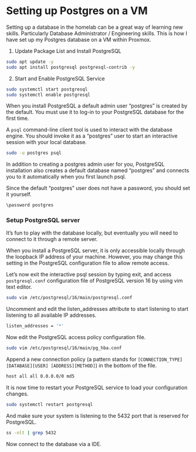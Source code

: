 # Setting up Postgres on a VM

Setting up a database in the homelab can be a great way of learning new skills. Particularly Database Administrator / Engineering skills. This is how I have set up my Postgres database on a VM within Proxmox.

1. Update Package List and Install PostgreSQL

```bash
sudo apt update -y
sudo apt install postgresql postgresql-contrib -y
```

2. Start and Enable PostgreSQL Service

```bash
sudo systemctl start postgresql
sudo systemctl enable postgresql
```

When you install PostgreSQL a default admin user “postgres” is created by the default. You must use it to log-in to your PostgreSQL database for the first time.

A `psql` command-line client tool is used to interact with the database engine. You should invoke it as a “postgres” user to start an interactive session with your local database.

```bash
sudo -u postgres psql
```

In addition to creating a postgres admin user for you, PostgreSQL installation also creates a default database named “postgres” and connects you to it automatically when you first launch psql.

Since the default “postgres” user does not have a password, you should set it yourself.

```bash
\password postgres
```

### Setup PostgreSQL server

It’s fun to play with the database locally, but eventually you will need to connect to it through a remote server.

When you install a PostgreSQL server, it is only accessible locally through the loopback IP address of your machine. However, you may change this setting in the PostgreSQL configuration file to allow remote access.

Let’s now exit the interactive psql session by typing exit, and access `postgresql.conf` configuration file of PostgreSQL version 16 by using vim text editor.

```bash
sudo vim /etc/postgresql/16/main/postgresql.conf
```

Uncomment and edit the listen_addresses attribute to start listening to start listening to all available IP addresses.

```bash
listen_addresses = '*'
```

Now edit the PostgreSQL access policy configuration file.

```bash
sudo vim /etc/postgresql/16/main/pg_hba.conf
```

Append a new connection policy (a pattern stands for `[CONNECTION_TYPE][DATABASE][USER] [ADDRESS][METHOD]`) in the bottom of the file.

```bash
host all all 0.0.0.0/0 md5
```

It is now time to restart your PostgreSQL service to load your configuration changes.

```bash
sudo systemctl restart postgresql
```

And make sure your system is listening to the 5432 port that is reserved for PostgreSQL.

```bash
ss -nlt | grep 5432
```

Now connect to the database via a IDE.
